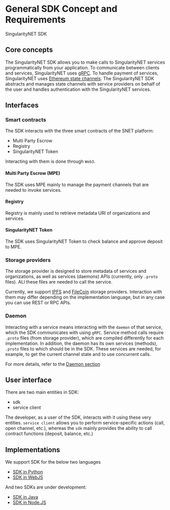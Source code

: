 # General SDK Concept and Requirements

SingularityNET SDK

## Core concepts

The SingularityNET SDK allows you to make calls to SingularityNET services programmatically from your application.
To communicate between clients and services, SingularityNET uses 
[gRPC](/docs/products/DecentralizedAIPlatform/CoreConcepts/grpc/). To handle payment of services, SingularityNET uses 
[Ethereum state channels](/docs/products/DecentralizedAIPlatform/CoreConcepts/SmartContracts/mpe/).
The SingularityNET SDK abstracts and manages state channels with service providers on behalf of the user and 
handles authentication with the SingularityNET services.

## Interfaces

### Smart contracts

The SDK interacts with the three smart contracts of the SNET platform:
- Multi Party Escrow
- Registry
- SingularityNET Token

Interacting with them is done through `Web3`.

#### Multi Party Escrow (MPE)

The SDK uses MPE mainly to manage the payment channels that are needed to invoke services.

#### Registry

Registry is mainly used to retrieve metadata URI of organizations and services.

#### SingularityNET Token

The SDK uses SingularityNET Token to check balance and approve deposit to MPE.

### Storage providers

The storage provider is designed to store metadata of services and organizations, as well as services (daemons) APIs
(currently, only `.proto` files). ALl these files are needed to call the service.

Currently, we support [IPFS](/docs/products/DecentralizedAIPlatform/CoreConcepts/ipfs/) and 
[FileCoin](/docs/products/DecentralizedAIPlatform/CoreConcepts/filecoin/) storage providers. 
Interaction with them may differ depending on the implementation language, but in any case you can use 
REST or RPC APIs.

### Daemon

Interacting with a service means interacting with the `daemon` of that service, which the SDK communicates with 
using `gRPC`. Service method calls require `.proto` files (from storage provider), which are compiled differently 
for each implementation. In addition, the daemon has its own services (methods), `.proto` files to which should be 
in the SDK. These services are needed, for example, to get the current channel state and to use concurrent calls.

For more details, refer to the [Daemon section](/docs/products/DecentralizedAIPlatform/Daemon/)

## User interface

There are two main entities in SDK:
- sdk
- service client

The developer, as a user of the SDK, interacts with it using these very entities. `service client` allows you 
to perform service-specific actions (call, open channel, etc.), whereas the `sdk` mainly provides the ability to 
call contract functions (deposit, balance, etc.)

## Implementations

We support SDK for the below two languages 

- [SDK in Python](/docs/products/DecentralizedAIPlatform/SDK/PythonSDK/getting-started-guide/)
- [SDK in WebJS](/docs/products/DecentralizedAIPlatform/SDK/JavascriptSDKs/WebJsSDK/getting-started-guide/)

And two SDKs are under development:

- [SDK in Java](/docs/products/DecentralizedAIPlatform/SDK/JavaSDK/getting-started-guide/)
- [SDK in Node.JS](/docs/products/DecentralizedAIPlatform/SDK/JavascriptSDKs/NodeJsSDK/getting-started-guide/)